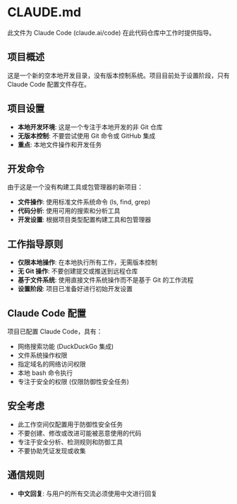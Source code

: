 # CLAUDE.md

此文件为 Claude Code (claude.ai/code) 在此代码仓库中工作时提供指导。

## 项目概述

这是一个新的空本地开发目录，没有版本控制系统。项目目前处于设置阶段，只有 Claude Code 配置文件存在。

## 项目设置

- **本地开发环境**: 这是一个专注于本地开发的非 Git 仓库
- **无版本控制**: 不要尝试使用 Git 命令或 GitHub 集成
- **重点**: 本地文件操作和开发任务

## 开发命令

由于这是一个没有构建工具或包管理器的新项目：

- **文件操作**: 使用标准文件系统命令 (ls, find, grep)
- **代码分析**: 使用可用的搜索和分析工具
- **开发设置**: 根据项目类型配置构建工具和包管理器

## 工作指导原则

- **仅限本地操作**: 在本地执行所有工作，无需版本控制
- **无 Git 操作**: 不要创建提交或推送到远程仓库
- **基于文件系统**: 使用直接文件系统操作而不是基于 Git 的工作流程
- **设置阶段**: 项目已准备好进行初始开发设置

## Claude Code 配置

项目已配置 Claude Code，具有：
- 网络搜索功能 (DuckDuckGo 集成)
- 文件系统操作权限
- 指定域名的网络访问权限
- 本地 bash 命令执行
- 专注于安全的权限 (仅限防御性安全任务)

## 安全考虑

- 此工作空间仅配置用于防御性安全任务
- 不要创建、修改或改进可能被恶意使用的代码
- 专注于安全分析、检测规则和防御工具
- 不要协助凭证发现或收集

## 通信规则

- **中文回复**: 与用户的所有交流必须使用中文进行回复

